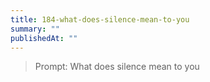 ```yaml
---
title: 184-what-does-silence-mean-to-you
summary: ""
publishedAt: ""
---
```


> Prompt: What does silence mean to you


